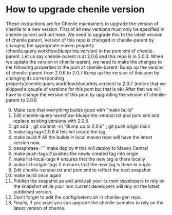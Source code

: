# How to upgrade chenile version
These instructions are for Chenile maintainers to upgrade the version of chenile to a new version.
First of all new versions must only be specified in chenile-parent and not here. We need to upgrade this to
the latest version of chenile parent. 
Version of this repo is changed in chenile-parent by changing the appropriate maven property 
(chenile.query.workflow.blueprints.version) in the pom.xml of chenile-parent.
Let us say chenile-parent is at 2.0.6 and this repo is in 2.0.3. When we update the version in chenile-parent, 
we need to make the changes to the following properties in the pom at chenile-parent:
Bump up the version of chenile-parent from 2.0.6 to 2.0.7
Bump up the version of this pom by changing its corresponding property(chenile.query.workflow.blueprints.version) to 2.0.7
(notice that we skipped a couple of versions for this pom but that is ok)
After that we will have to change the version of this pom by upgrading the version of chenile-parent to 2.0.6

0. Make sure that everything builds good with "make build" 
1. Edit chenile-query-workflow-blueprints-version.txt and pom.xml and replace existing  versions with 2.0.6
2. git add .; git commit -m "Bump up to 2.0.6" ; git push origin main
3. make tag tag=2.0.6 # this wil create the tag
4. make build # All the builds in local maven repo will have the latest version now.
5. passphrase="<secret phrase>" make deploy  # this will deploy to Maven Central
6. make push-tags # pushes the newly created tag into origin
7. make list-local-tags # ensures that the new tag is there locally
8. make list-origin-tags # ensures that the new tag is there in origin.
9. Edit chenile-version.txt and pom.xml to reflect the next snapshot
10. make build once again
11. Publish the snapshot as well and ask your current developers to rely on the snapshot while your non current developers will rely on the latest published version.
12. Don't forget to edit the config/setenv.sh in chenile-gen repo.
13. Finally, if you want you can upgrade the chenile-samples to rely on the latest version of chenile.
